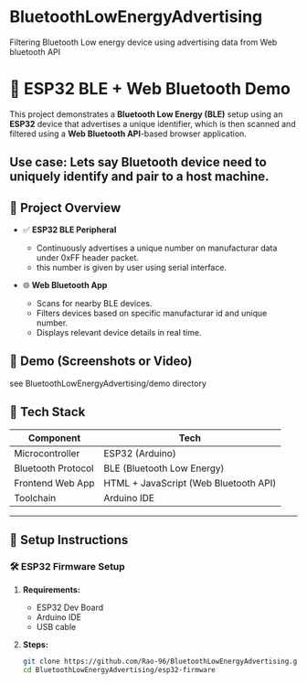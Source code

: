 # BluetoothLowEnergyAdvertising
Filtering Bluetooth Low energy device using advertising data from Web bluetooth API 

# 🔵 ESP32 BLE + Web Bluetooth Demo

This project demonstrates a **Bluetooth Low Energy (BLE)** setup using an **ESP32** device that advertises a unique identifier, which is then scanned and filtered using a **Web Bluetooth API**-based browser application.


Use case:
Lets say Bluetooth device need to uniquely identify and pair to a host machine.
---

## 🚀 Project Overview

- ✅ **ESP32 BLE Peripheral**
  - Continuously advertises a unique number on manufacturar data under 0xFF header packet.
  - this number is given by user using serial interface.

- 🌐 **Web Bluetooth App**
  - Scans for nearby BLE devices.
  - Filters devices based on specific manufacturar id and unique number.
  - Displays relevant device details in real time.




## 📸 Demo (Screenshots or Video)
see BluetoothLowEnergyAdvertising/demo directory


## 🧩 Tech Stack

| Component          | Tech                     		|
|--------------------|------------------------------------------|
| Microcontroller    | ESP32 (Arduino)				|
| Bluetooth Protocol | BLE (Bluetooth Low Energy) 		|
| Frontend Web App   | HTML + JavaScript (Web Bluetooth API) 	|
| Toolchain          | Arduino IDE 				|

---

## 🔧 Setup Instructions

### 🛠 ESP32 Firmware Setup

1. **Requirements:**
   - ESP32 Dev Board
   - Arduino IDE
   - USB cable

2. **Steps:**
   ```bash
   git clone https://github.com/Rao-96/BluetoothLowEnergyAdvertising.git
   cd BluetoothLowEnergyAdvertising/esp32-firmware
